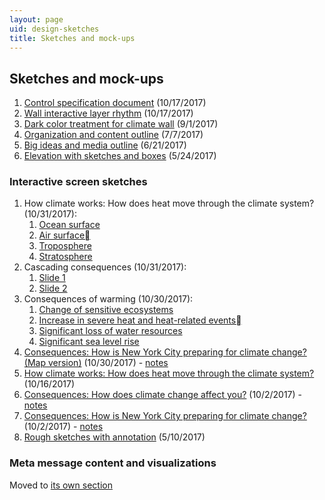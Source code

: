 ```yaml
---
layout: page
uid: design-sketches
title: Sketches and mock-ups
---
```


## Sketches and mock-ups

1. [Control specification document](../assets/docs/HoPE_wall_control_specifications.pdf) (10/17/2017)
1. [Wall interactive layer rhythm](../assets/wall_rhythm.png) (10/17/2017)
1. [Dark color treatment for climate wall](../assets/HoPE_CC_Display_2017-09-01.pdf) (9/1/2017)
1. [Organization and content outline](../assets/climate_wall_content_presentation_2017-07-17.pdf) (7/7/2017)
1. [Big ideas and media outline](../assets/hope_wall_media_outline.pdf) (6/21/2017)
1. [Elevation with sketches and boxes](https://s3.amazonaws.com/brianfoo-amnh/HoPE_CC_IAbox-elevation_5-24-17.pdf) (5/24/2017)

### Interactive screen sketches

1. How climate works: How does heat move through the climate system? (10/31/2017):
    1. [Ocean surface](../assets/prototypes/climate_system1.png)
    1. [Air surface](../assets/prototypes/climate_system2.png)
    1. [Troposphere](../assets/prototypes/climate_system3.png)
    1. [Stratosphere](../assets/prototypes/climate_system4.png)
1. Cascading consequences (10/31/2017):
    1. [Slide 1](../assets/prototypes/cascading1.png)
    1. [Slide 2](../assets/prototypes/cascading2.png)
1. Consequences of warming (10/30/2017):
    1. [Change of sensitive ecosystems](../assets/prototypes/consequences_warming1.png)
    1. [Increase in severe heat and heat-related events](../assets/prototypes/consequences_warming2.png)
    1. [Significant loss of water resources](../assets/prototypes/consequences_warming3.png)
    1. [Significant sea level rise](../assets/prototypes/consequences_warming4.png)
1. [Consequences: How is New York City preparing for climate change? (Map version)](../assets/prototypes/mitigation2.jpg) (10/30/2017) - [notes](../assets/prototypes/mitigation2_notes.jpg)
1. [How climate works: How does heat move through the climate system?](../assets/prototypes/heat_system.pdf) (10/16/2017)
1. [Consequences: How does climate change affect you?](../assets/prototypes/impact_people.jpg) (10/2/2017) - [notes](../assets/prototypes/impact_people_notes.jpg)
1. [Consequences: How is New York City preparing for climate change?](../assets/prototypes/mitigation.jpg) (10/2/2017) - [notes](../assets/prototypes/mitigation_notes.jpg)
1. [Rough sketches with annotation](https://s3.amazonaws.com/brianfoo-amnh/hope_sketches_2017-05-10.pdf) (5/10/2017)

### Meta message content and visualizations

Moved to [its own section](meta.html)
